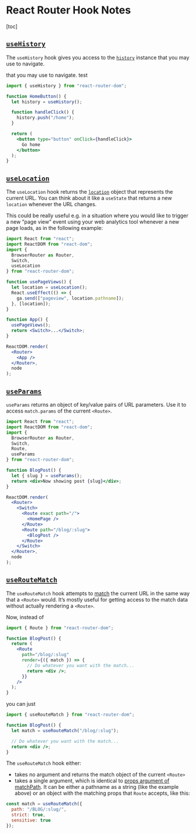 # React Router Hook Notes

\[toc\]

## [`useHistory`](https://reactrouter.com/web/api/Hooks/usehistory)

The `useHistory` hook gives you access to the [`history`](https://reactrouter.com/web/api/history) instance that you may use to navigate.

that you may use to navigate. test

```jsx
import { useHistory } from "react-router-dom";

function HomeButton() {
  let history = useHistory();

  function handleClick() {
    history.push("/home");
  }

  return (
    <button type="button" onClick={handleClick}>
      Go home
    </button>
  );
}
```

## [`useLocation`](https://reactrouter.com/web/api/Hooks/uselocation)

The `useLocation` hook returns the [`location`](https://reactrouter.com/web/api/location) object that represents the current URL. You can think about it like a `useState` that returns a new `location` whenever the URL changes.

This could be really useful e.g. in a situation where you would like to trigger a new “page view” event using your web analytics tool whenever a new page loads, as in the following example:

```jsx
import React from "react";
import ReactDOM from "react-dom";
import {
  BrowserRouter as Router,
  Switch,
  useLocation
} from "react-router-dom";

function usePageViews() {
  let location = useLocation();
  React.useEffect(() => {
    ga.send(["pageview", location.pathname]);
  }, [location]);
}

function App() {
  usePageViews();
  return <Switch>...</Switch>;
}

ReactDOM.render(
  <Router>
    <App />
  </Router>,
  node
);
```

## [`useParams`](https://reactrouter.com/web/api/Hooks/useparams)

`useParams` returns an object of key/value pairs of URL parameters. Use it to access `match.params` of the current `<Route>`.

```jsx
import React from "react";
import ReactDOM from "react-dom";
import {
  BrowserRouter as Router,
  Switch,
  Route,
  useParams
} from "react-router-dom";

function BlogPost() {
  let { slug } = useParams();
  return <div>Now showing post {slug}</div>;
}

ReactDOM.render(
  <Router>
    <Switch>
      <Route exact path="/">
        <HomePage />
      </Route>
      <Route path="/blog/:slug">
        <BlogPost />
      </Route>
    </Switch>
  </Router>,
  node
);
```

## [`useRouteMatch`](https://reactrouter.com/web/api/Hooks/useroutematch)

The `useRouteMatch` hook attempts to [match](https://reactrouter.com/web/api/match) the current URL in the same way that a `<Route>` would. It’s mostly useful for getting access to the match data without actually rendering a `<Route>`.

Now, instead of

```jsx
import { Route } from "react-router-dom";

function BlogPost() {
  return (
    <Route
      path="/blog/:slug"
      render={({ match }) => {
        // Do whatever you want with the match...
        return <div />;
      }}
    />
  );
}
```

you can just

```jsx
import { useRouteMatch } from "react-router-dom";

function BlogPost() {
  let match = useRouteMatch("/blog/:slug");

  // Do whatever you want with the match...
  return <div />;
}
```

The `useRouteMatch` hook either:

* takes no argument and returns the match object of the current `<Route>`
* takes a single argument, which is identical to [props argument of matchPath](https://reactrouter.com/web/api/matchPath/props). It can be either a pathname as a string \(like the example above\) or an object with the matching props that `Route` accepts, like this:

```jsx
const match = useRouteMatch({
  path: "/BLOG/:slug/",
  strict: true,
  sensitive: true
});
```

